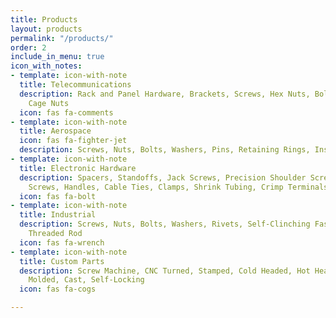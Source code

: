 ```yaml
---
title: Products
layout: products
permalink: "/products/"
order: 2
include_in_menu: true
icon_with_notes:
- template: icon-with-note
  title: Telecommunications
  description: Rack and Panel Hardware, Brackets, Screws, Hex Nuts, Bolts, Washers,
    Cage Nuts
  icon: fas fa-comments
- template: icon-with-note
  title: Aerospace
  icon: fas fa-fighter-jet
  description: Screws, Nuts, Bolts, Washers, Pins, Retaining Rings, Inserts, Rivets
- template: icon-with-note
  title: Electronic Hardware
  description: Spacers, Standoffs, Jack Screws, Precision Shoulder Screws, Captive
    Screws, Handles, Cable Ties, Clamps, Shrink Tubing, Crimp Terminals
  icon: fas fa-bolt
- template: icon-with-note
  title: Industrial
  description: Screws, Nuts, Bolts, Washers, Rivets, Self-Clinching Fasteners, Anchors,
    Threaded Rod
  icon: fas fa-wrench
- template: icon-with-note
  title: Custom Parts
  description: Screw Machine, CNC Turned, Stamped, Cold Headed, Hot Headed, Forged,
    Molded, Cast, Self-Locking
  icon: fas fa-cogs

---
```

